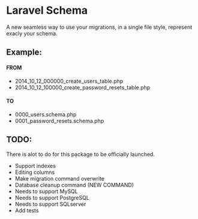 # Laravel Schema

A new seamless way to use your migrations, in a single file style, represent exacly your schema.

## Example:

#### FROM

- 2014_10_12_000000_create_users_table.php
- 2014_10_12_100000_create_password_resets_table.php

#### TO

- 0000_users.schema.php
- 0001_password_resets.schema.php

## TODO:

There is alot to do for this package to be officially launched.

- Support indexes
- Editing columns
- Make migration command overwrite
- Database cleanup command (NEW COMMAND)
- Needs to support MySQL  
- Needs to support PostgreSQL
- Needs to support SQLserver
- Add tests
